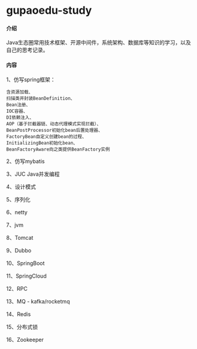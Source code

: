# gupaoedu-study

#### 介绍
Java生态圈常用技术框架、开源中间件，系统架构、数据库等知识的学习，以及自己的思考记录。

#### 内容
1、仿写spring框架：
```text
含资源加载、
扫描类并封装BeanDefinition、
Bean注册、
IOC容器、
DI依赖注入、
AOP（基于拦截器链、动态代理模式实现拦截）、
BeanPostProcessor初始化bean后置处理器、
FactoryBean自定义创建bean的过程、
InitializingBean初始化bean、
BeanFactoryAware向之类提供BeanFactory实例
```
2、仿写mybatis

3、JUC Java并发编程

4、设计模式

5、序列化

6、netty

7、jvm

8、Tomcat

9、Dubbo

10、SpringBoot

11、SpringCloud

12、RPC

13、MQ - kafka/rocketmq

14、Redis

15、分布式锁

16、Zookeeper